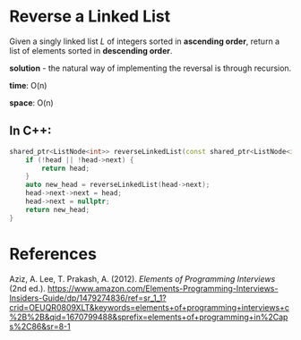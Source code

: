 # Reverse a Linked List 

Given a singly linked list *L* of integers sorted in **ascending order**, return a list of elements sorted in **descending order**. 


**solution** - the natural way of implementing the reversal is through recursion. 

**time**: O(n)

**space**:  O(n) 


## In C++: 
```cpp 
shared_ptr<ListNode<int>> reverseLinkedList(const shared_ptr<ListNode<int>>& head) {
    if (!head || !head->next) {
        return head;
    }
    auto new_head = reverseLinkedList(head->next);
    head->next->next = head;
    head->next = nullptr;
    return new_head;
}
``` 

# References 
Aziz, A. Lee, T. Prakash, A. (2012). *Elements of Programming Interviews* (2nd ed.). <https://www.amazon.com/Elements-Programming-Interviews-Insiders-Guide/dp/1479274836/ref=sr_1_1?crid=OEUQR0809XLT&keywords=elements+of+programming+interviews+c%2B%2B&qid=1670799488&sprefix=elements+of+programming+in%2Caps%2C86&sr=8-1> 
